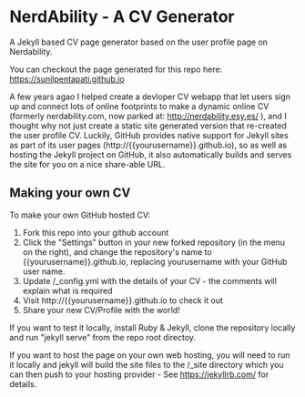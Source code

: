 # NerdAbility - A CV Generator
A Jekyll based CV page generator based on the user profile page on Nerdability.

You can checkout the page generated for this repo here: https://sunilpentapati.github.io

A few years agao I helped create a devloper CV webapp that let users sign up and connect lots of online footprints to make a dynamic online CV (formerly nerdability.com, now parked at: http://nerdability.esy.es/ ), and I thought why not just create a static site generated version that re-created the user profile CV.  Luckily, GitHub provides native support for Jekyll sites as part of its user pages (http://{{yourusername}}.github.io), so as well as hosting the Jekyll project on GitHub, it also automatically builds and serves the site for you on a nice share-able URL.


## Making your own CV

To make your own GitHub hosted CV:

1. Fork this repo into your github account 
2. Click the "Settings" button in your new forked repository (in the menu on the right), and change the repository's name to {{yourusername}}.github.io, replacing yourusername with your GitHub user name.
3. Update /_config.yml with the details of your CV - the comments will explain what is required
4. Visit http://{{yourusername}}.github.io to check it out
5. Share your new CV/Profile with the world!


If you want to test it locally, install Ruby & Jekyll, clone the repository locally and run "jekyll serve" from the repo root directoy.

If you want to host the page on your own web hosting, you will need to run it locally and jekyll will build the site files to the /_site directory which you can then push to your hosting provider - See https://jekyllrb.com/ for details.


